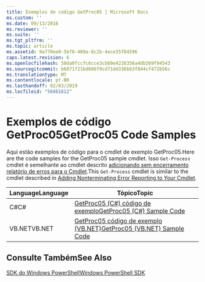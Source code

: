 ```yaml
---
title: Exemplos de código GetProc05 | Microsoft Docs
ms.custom: ''
ms.date: 09/13/2016
ms.reviewer: ''
ms.suite: ''
ms.tgt_pltfrm: ''
ms.topic: article
ms.assetid: 9a770ee0-5bf8-409a-8c2b-4ece35f84596
caps.latest.revision: 6
ms.openlocfilehash: 50da0fccfc6cce3cb69e4226356a4db269f94543
ms.sourcegitcommit: b6871f21bd666f9cd71dd336bb3f844cf472b56c
ms.translationtype: MT
ms.contentlocale: pt-BR
ms.lasthandoff: 02/03/2019
ms.locfileid: "56861612"
---
```

# <a name="getproc05-code-samples"></a><span data-ttu-id="fa3ad-102">Exemplos de código GetProc05</span><span class="sxs-lookup"><span data-stu-id="fa3ad-102">GetProc05 Code Samples</span></span>

<span data-ttu-id="fa3ad-103">Aqui estão exemplos de código para o cmdlet de exemplo GetProc05.</span><span class="sxs-lookup"><span data-stu-id="fa3ad-103">Here are the code samples for the GetProc05 sample cmdlet.</span></span> <span data-ttu-id="fa3ad-104">Isso `Get-Process` cmdlet é semelhante ao cmdlet descrito [adicionando sem encerramento relatório de erros para o Cmdlet](../cmdlet/adding-non-terminating-error-reporting-to-your-cmdlet.md).</span><span class="sxs-lookup"><span data-stu-id="fa3ad-104">This `Get-Process` cmdlet is similar to the cmdlet described in [Adding Nonterminating Error Reporting to Your Cmdlet](../cmdlet/adding-non-terminating-error-reporting-to-your-cmdlet.md).</span></span>

|<span data-ttu-id="fa3ad-105">Language</span><span class="sxs-lookup"><span data-stu-id="fa3ad-105">Language</span></span>|<span data-ttu-id="fa3ad-106">Tópico</span><span class="sxs-lookup"><span data-stu-id="fa3ad-106">Topic</span></span>|
|--------------|-----------|
|<span data-ttu-id="fa3ad-107">C#</span><span class="sxs-lookup"><span data-stu-id="fa3ad-107">C#</span></span>|[<span data-ttu-id="fa3ad-108">GetProc05 (C#) código de exemplo</span><span class="sxs-lookup"><span data-stu-id="fa3ad-108">GetProc05 (C#) Sample Code</span></span>](./getproc05-csharp-sample-code.md)|
|<span data-ttu-id="fa3ad-109">VB.NET</span><span class="sxs-lookup"><span data-stu-id="fa3ad-109">VB.NET</span></span>|[<span data-ttu-id="fa3ad-110">GetProc05 código de exemplo (VB.NET)</span><span class="sxs-lookup"><span data-stu-id="fa3ad-110">GetProc05 (VB.NET) Sample Code</span></span>](./getproc05-vb-net-sample-code.md)|

## <a name="see-also"></a><span data-ttu-id="fa3ad-111">Consulte Também</span><span class="sxs-lookup"><span data-stu-id="fa3ad-111">See Also</span></span>

[<span data-ttu-id="fa3ad-112">SDK do Windows PowerShell</span><span class="sxs-lookup"><span data-stu-id="fa3ad-112">Windows PowerShell SDK</span></span>](../windows-powershell-reference.md)